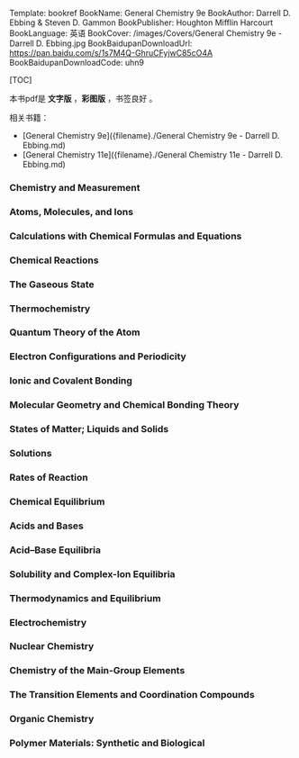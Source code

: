Template: bookref
BookName: General Chemistry 9e
BookAuthor: Darrell D. Ebbing & Steven D. Gammon
BookPublisher: Houghton Mifflin Harcourt
BookLanguage: 英语
BookCover: /images/Covers/General Chemistry 9e - Darrell D. Ebbing.jpg
BookBaidupanDownloadUrl: https://pan.baidu.com/s/1s7M4Q-GhruCFyjwC85cO4A 
BookBaidupanDownloadCode: uhn9

[TOC]

本书pdf是 **文字版** ，**彩图版** ，书签良好 。

相关书籍：

- [General Chemistry 9e]({filename}./General Chemistry 9e - Darrell D. Ebbing.md)
- [General Chemistry 11e]({filename}./General Chemistry 11e - Darrell D. Ebbing.md)

### Chemistry and Measurement 
### Atoms, Molecules, and Ions 
### Calculations with Chemical Formulas and Equations 
### Chemical Reactions 
### The Gaseous State 
### Thermochemistry


### Quantum Theory of the Atom 
### Electron Configurations and Periodicity 
### Ionic and Covalent Bonding 
### Molecular Geometry and Chemical Bonding Theory


### States of Matter; Liquids and Solids 
### Solutions

### Rates of Reaction 
### Chemical Equilibrium 
### Acids and Bases 
### Acid–Base Equilibria 
### Solubility and Complex-Ion Equilibria 
### Thermodynamics and Equilibrium 
### Electrochemistry

### Nuclear Chemistry 
### Chemistry of the Main-Group Elements 
### The Transition Elements and Coordination Compounds 
### Organic Chemistry 
### Polymer Materials: Synthetic and Biological